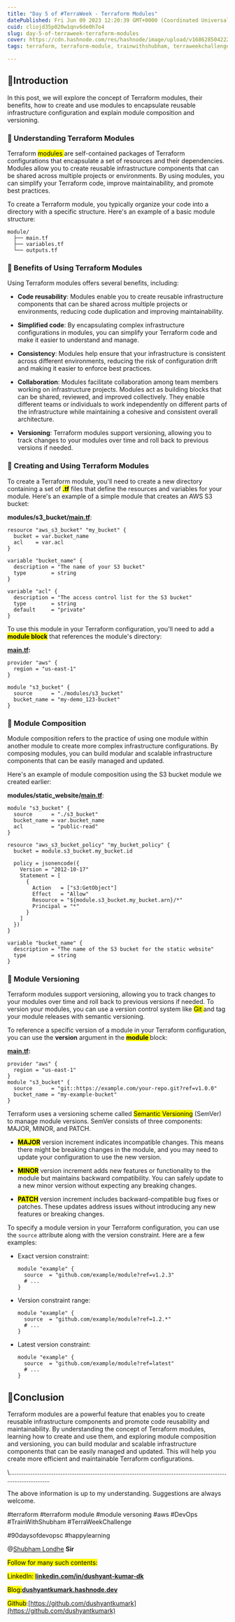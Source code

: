 ```yaml
---
title: "Day 5 of #TerraWeek - Terraform Modules"
datePublished: Fri Jun 09 2023 12:20:39 GMT+0000 (Coordinated Universal Time)
cuid: cliojd35p020w1qnv6de0h7o4
slug: day-5-of-terraweek-terraform-modules
cover: https://cdn.hashnode.com/res/hashnode/image/upload/v1686285042225/0ea643e3-0f8d-4ed1-9949-2400fb7291fa.png
tags: terraform, terraform-module, trainwithshubham, terraweekchallenge

---
```


## **🌟Introduction**

In this post, we will explore the concept of Terraform modules, their benefits, how to create and use modules to encapsulate reusable infrastructure configuration and explain module composition and versioning.

### **🔹 Understanding Terraform Modules**

Terraform <mark>modules </mark> are self-contained packages of Terraform configurations that encapsulate a set of resources and their dependencies. Modules allow you to create reusable infrastructure components that can be shared across multiple projects or environments. By using modules, you can simplify your Terraform code, improve maintainability, and promote best practices.

To create a Terraform module, you typically organize your code into a directory with a specific structure. Here's an example of a basic module structure:

```plaintext
module/
  ├── main.tf
  ├── variables.tf
  └── outputs.tf
```

### **🔹 Benefits of Using Terraform Modules**

Using Terraform modules offers several benefits, including:

* **Code reusability**: Modules enable you to create reusable infrastructure components that can be shared across multiple projects or environments, reducing code duplication and improving maintainability.
    
* **Simplified code**: By encapsulating complex infrastructure configurations in modules, you can simplify your Terraform code and make it easier to understand and manage.
    
* **Consistency**: Modules help ensure that your infrastructure is consistent across different environments, reducing the risk of configuration drift and making it easier to enforce best practices.
    
* **Collaboration**: Modules facilitate collaboration among team members working on infrastructure projects. Modules act as building blocks that can be shared, reviewed, and improved collectively. They enable different teams or individuals to work independently on different parts of the infrastructure while maintaining a cohesive and consistent overall architecture.
    
* **Versioning**: Terraform modules support versioning, allowing you to track changes to your modules over time and roll back to previous versions if needed.
    

### **🔹 Creating and Using Terraform Modules**

To create a Terraform module, you'll need to create a new directory containing a set of **<mark>.tf</mark>** files that define the resources and variables for your module. Here's an example of a simple module that creates an AWS S3 bucket:

**modules/s3\_bucket/**[**main.tf**](http://main.tf/):

```plaintext
resource "aws_s3_bucket" "my_bucket" {
  bucket = var.bucket_name
  acl    = var.acl
}

variable "bucket_name" {
  description = "The name of your S3 bucket"
  type        = string
}

variable "acl" {
  description = "The access control list for the S3 bucket"
  type        = string
  default     = "private"
}
```

To use this module in your Terraform configuration, you'll need to add a **<mark>module block</mark>** that references the module's directory:

[**main.tf**](http://main.tf)**:**

```plaintext
provider "aws" {
  region = "us-east-1"
}

module "s3_bucket" {
  source      = "./modules/s3_bucket"
  bucket_name = "my-demo_123-bucket"
}
```

### **🔹 Module Composition**

Module composition refers to the practice of using one module within another module to create more complex infrastructure configurations. By composing modules, you can build modular and scalable infrastructure components that can be easily managed and updated.

Here's an example of module composition using the S3 bucket module we created earlier:

**modules/static\_website/**[**main.tf**](http://main.tf/):

```plaintext
module "s3_bucket" {
  source      = "./s3_bucket"
  bucket_name = var.bucket_name
  acl         = "public-read"
}

resource "aws_s3_bucket_policy" "my_bucket_policy" {
  bucket = module.s3_bucket.my_bucket.id

  policy = jsonencode({
    Version = "2012-10-17"
    Statement = [
      {
        Action   = ["s3:GetObject"]
        Effect   = "Allow"
        Resource = "${module.s3_bucket.my_bucket.arn}/*"
        Principal = "*"
      }
    ]
  })
}

variable "bucket_name" {
  description = "The name of the S3 bucket for the static website"
  type        = string
}
```

### **🔹 Module Versioning**

Terraform modules support versioning, allowing you to track changes to your modules over time and roll back to previous versions if needed. To version your modules, you can use a version control system like <mark>Git </mark> and tag your module releases with semantic versioning.

To reference a specific version of a module in your Terraform configuration, you can use the **version** argument in the **<mark>module </mark>** block:

[**main.tf**](http://main.tf)**:**

```plaintext
provider "aws" {
  region = "us-east-1"
}
module "s3_bucket" {
  source      = "git::https://example.com/your-repo.git?ref=v1.0.0"
  bucket_name = "my-example-bucket"
}
```

Terraform uses a versioning scheme called <mark>Semantic Versioning</mark> (SemVer) to manage module versions. SemVer consists of three components: MAJOR, MINOR, and PATCH.

* **<mark>MAJOR</mark>** version increment indicates incompatible changes. This means there might be breaking changes in the module, and you may need to update your configuration to use the new version.
    
* **<mark>MINOR</mark>** version increment adds new features or functionality to the module but maintains backward compatibility. You can safely update to a new minor version without expecting any breaking changes.
    
* **<mark>PATCH</mark>** version increment includes backward-compatible bug fixes or patches. These updates address issues without introducing any new features or breaking changes.
    

To specify a module version in your Terraform configuration, you can use the `source` attribute along with the version constraint. Here are a few examples:

* Exact version constraint:
    
    ```plaintext
    module "example" {
      source  = "github.com/example/module?ref=v1.2.3"
      # ...
    }
    ```
    
* Version constraint range:
    
    ```plaintext
    module "example" {
      source  = "github.com/example/module?ref=1.2.*"
      # ...
    }
    ```
    
* Latest version constraint:
    
    ```plaintext
    module "example" {
      source  = "github.com/example/module?ref=latest"
      # ...
    }
    ```
    

## **🌟Conclusion**

Terraform modules are a powerful feature that enables you to create reusable infrastructure components and promote code reusability and maintainability. By understanding the concept of Terraform modules, learning how to create and use them, and exploring module composition and versioning, you can build modular and scalable infrastructure components that can be easily managed and updated. This will help you create more efficient and maintainable Terraform configurations.

\\...................................................................................................................................................

The above information is up to my understanding. Suggestions are always welcome.

#terraform #terraform module #module versoning #aws #DevOps #TrainWithShubham #TerraWeekChallenge

#90daysofdevopsc #happylearning

@[Shubham Londhe](@TrainWithShubham) **Sir**

<mark>Follow for many such contents:</mark>

<mark>LinkedIn: </mark> [**linkedin.com/in/dushyant-kumar-dk**](http://linkedin.com/in/dushyant-kumar-dk)

<mark>Blog:</mark>[**dushyantkumark.hashnode.dev**](http://dushyantkumark.hashnode.dev)

<mark>Github</mark>:[https://github.com/dushyantkumark](https://github.com/dushyantkumark)